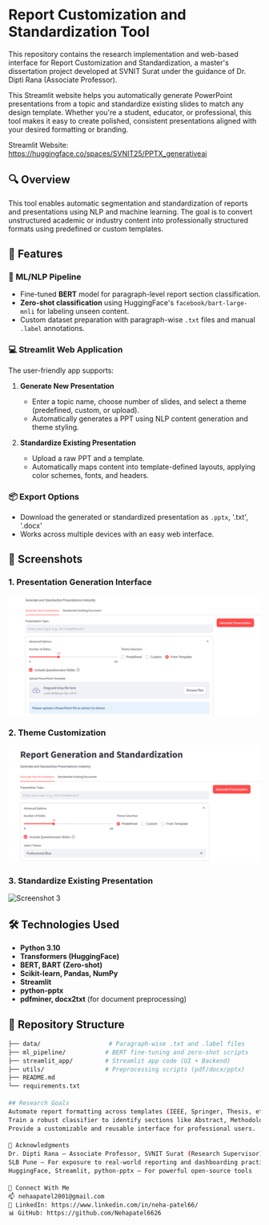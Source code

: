 # Report Customization and Standardization Tool

This repository contains the research implementation and web-based interface for Report Customization and Standardization, a master's dissertation project developed at SVNIT Surat under the guidance of Dr. Dipti Rana (Associate Professor).

This Streamlit website helps you automatically generate PowerPoint presentations from a topic and standardize existing slides to match any design template.  Whether you're a student, educator, or professional, this tool makes it easy to create polished, consistent presentations aligned with your desired formatting or branding.

Streamlit Website: https://huggingface.co/spaces/SVNIT25/PPTX_generativeai

## 🔍 Overview

This tool enables automatic segmentation and standardization of reports and presentations using NLP and machine learning. The goal is to convert unstructured academic or industry content into professionally structured formats using predefined or custom templates.

## 🚀 Features

### 🧠 ML/NLP Pipeline
- Fine-tuned **BERT** model for paragraph-level report section classification.
- **Zero-shot classification** using HuggingFace's `facebook/bart-large-mnli` for labeling unseen content.
- Custom dataset preparation with paragraph-wise `.txt` files and manual `.label` annotations.

### 💻 Streamlit Web Application
The user-friendly app supports:
1. **Generate New Presentation**
   - Enter a topic name, choose number of slides, and select a theme (predefined, custom, or upload).
   - Automatically generates a PPT using NLP content generation and theme styling.

2. **Standardize Existing Presentation**
   - Upload a raw PPT and a template.
   - Automatically maps content into template-defined layouts, applying color schemes, fonts, and headers.

### 📦 Export Options
- Download the generated or standardized presentation as `.pptx`, '.txt', '.docx'
- Works across multiple devices with an easy web interface.

## 📸 Screenshots

### 1. Presentation Generation Interface
![Screenshot 1](Images/generate_ppt.png)

### 2. Theme Customization
![Screenshot 2](Images/theme_customization.png)

### 3. Standardize Existing Presentation
![Screenshot 3](Images/standardize_existing)

## 🛠 Technologies Used

- **Python 3.10**
- **Transformers (HuggingFace)**
- **BERT, BART (Zero-shot)**
- **Scikit-learn, Pandas, NumPy**
- **Streamlit**
- **python-pptx**
- **pdfminer, docx2txt** (for document preprocessing)

## 📁 Repository Structure

```bash
├── data/                   # Paragraph-wise .txt and .label files
├── ml_pipeline/           # BERT fine-tuning and zero-shot scripts
├── streamlit_app/         # Streamlit app code (UI + Backend)
├── utils/                 # Preprocessing scripts (pdf/docx/pptx)
├── README.md
└── requirements.txt

## Research Goals
Automate report formatting across templates (IEEE, Springer, Thesis, etc.)
Train a robust classifier to identify sections like Abstract, Methodology, etc.
Provide a customizable and reusable interface for professional users.

🙌 Acknowledgments
Dr. Dipti Rana – Associate Professor, SVNIT Surat (Research Supervisor)
SLB Pune – For exposure to real-world reporting and dashboarding practices
HuggingFace, Streamlit, python-pptx – For powerful open-source tools

🔗 Connect With Me
📫 nehaapatel2001@gmail.com
🔗 LinkedIn: https://www.linkedin.com/in/neha-patel66/
📊 GitHub: https://github.com/Nehapatel6626
